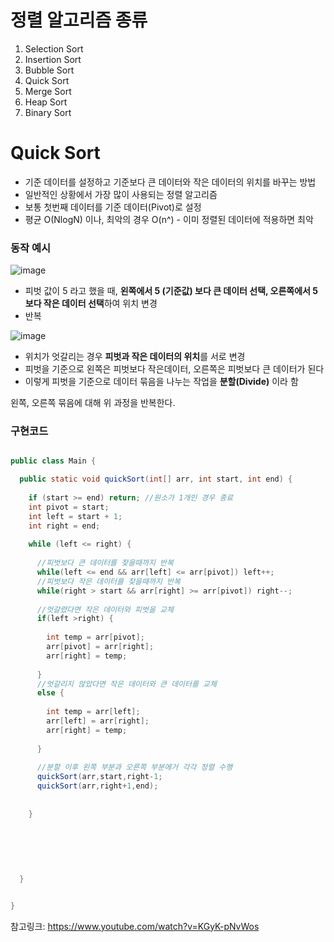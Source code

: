 # 정렬 알고리즘 종류
1. Selection Sort
2. Insertion Sort
3. Bubble Sort
4. Quick Sort
5. Merge Sort
6. Heap Sort
7. Binary Sort



# Quick Sort

* 기준 데이터를 설정하고 기준보다 큰 데이터와 작은 데이터의 위치를 바꾸는 방법
* 일반적인 상황에서 가장 많이 사용되는 정렬 알고리즘
* 보통 첫번째 데이터를 기준 데이터(Pivot)로 설정
* 평균 O(NlogN) 이나, 최악의 경우 O(n^) - 이미 정렬된 데이터에 적용하면 최악

### 동작  예시
![image](https://user-images.githubusercontent.com/45115557/194477423-aa88b477-7635-460b-92d5-ccd8dd022858.png)

- 피벗 값이 5 라고 했을 때, **왼쪽에서 5 (기준값) 보다 큰 데이터 선택, 오른쪽에서 5 보다 작은 데이터 선택**하여 위치 변경
- 반복

![image](https://user-images.githubusercontent.com/45115557/194477693-1793eb3d-128b-47cb-abfb-87aae1c394ae.png)

- 위치가 엇갈리는 경우 **피벗과 작은 데이터의 위치**를 서로 변경
- 피벗을 기준으로 왼쪽은 피벗보다 작은데이터, 오른쪽은 피벗보다 큰 데이터가 된다
- 이렇게 피벗을 기준으로 데이터 묶음을 나누는 작업을 **분할(Divide)** 이라 함

왼쪽, 오른쪽 묶음에 대해 위 과정을 반복한다.

### 구현코드

```java

public class Main {

  public static void quickSort(int[] arr, int start, int end) {
  
    if (start >= end) return; //원소가 1개인 경우 종료
    int pivot = start;
    int left = start + 1;
    int right = end;
    
    while (left <= right) {
    
      //피벗보다 큰 데이터를 찾을때까지 반복
      while(left <= end && arr[left] <= arr[pivot]) left++;
      //피벗보다 작은 데이터를 찾을때까지 반복
      while(right > start && arr[right] >= arr[pivot]) right--;
      
      //엇갈렸다면 작은 데이터와 피벗을 교체
      if(left >right) {
      
        int temp = arr[pivot];
        arr[pivot] = arr[right];
        arr[right] = temp;
      
      }
      //엇갈리지 않았다면 작은 데이터와 큰 데이터를 교체
      else {
      
        int temp = arr[left];
        arr[left] = arr[right];
        arr[right] = temp;
      
      }
      
      //분할 이후 왼쪽 부분과 오른쪽 부분에거 각각 정렬 수행
      quickSort(arr,start,right-1;
      quickSort(arr,right+1,end);
    
    
    }
  
  
  
  
  
  
  }


}


```



참고링크:
https://www.youtube.com/watch?v=KGyK-pNvWos
